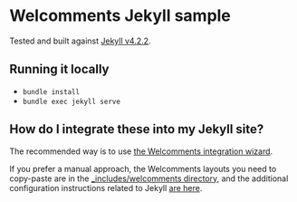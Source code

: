 # Welcomments Jekyll sample

Tested and built against [Jekyll v4.2.2](https://github.com/jekyll/jekyll/releases/tag/v4.2.2).

## Running it locally

- `bundle install`
- `bundle exec jekyll serve`

## How do I integrate these into my Jekyll site?

The recommended way is to use [the Welcomments integration wizard](https://app.welcomments.io/new/choose).

If you prefer a manual approach, the Welcomments layouts you need to copy-paste are in the [\_includes/welcomments directory](_includes/welcomments/), and the additional configuration instructions related to Jekyll [are here](../_integration_instructions/jekyll.md).
